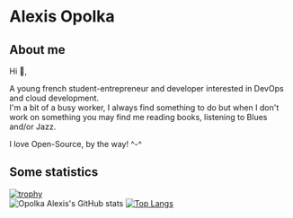 # Alexis Opolka

## About me

Hi 👋,

A young french student-entrepreneur and developer interested in DevOps and cloud development.  
I'm a bit of a busy worker, I always find something to do but when I don't work on something
you may find me reading books, listening to Blues and/or Jazz.  

I love Open-Source, by the way! ^-^

## Some statistics

[![trophy](https://github-profile-trophy.vercel.app/?username=alexis-opolka&theme=radical&row=2&column=3)](https://github.com/alexis-opolka/github-profile-trophy)  
![Opolka Alexis's GitHub stats](https://github-readme-stats.vercel.app/api?username=alexis-opolka&show_icons=true&theme=radical)
[![Top Langs](https://github-readme-stats.vercel.app/api/top-langs/?username=alexis-opolka&layout=compact&theme=radical)](https://github.com/anuraghazra/github-readme-stats)
